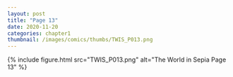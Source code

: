```yaml
---
layout: post
title: "Page 13"
date: 2020-11-20
categories: chapter1
thumbnail: /images/comics/thumbs/TWIS_P013.png
---
```


{% include figure.html src="TWIS_P013.png" alt="The World in Sepia Page 13" %}
